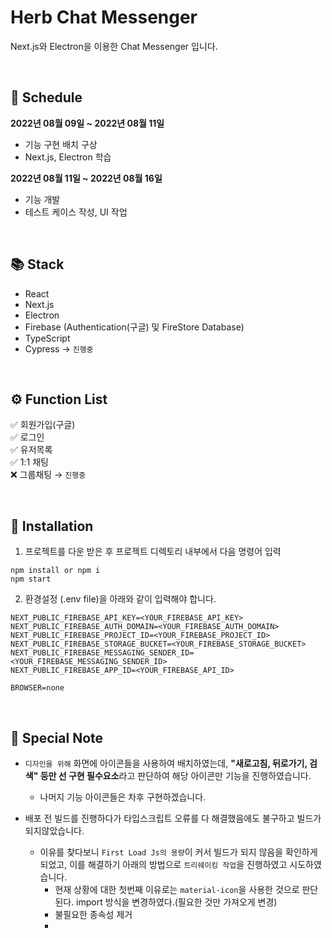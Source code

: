 # Herb Chat Messenger

Next.js와 Electron을 이용한 Chat Messenger 입니다.

<br>

## 📅 Schedule

**2022년 08월 09일 ~ 2022년 08월 11일**

- 기능 구현 배치 구상
- Next.js, Electron 학습

**2022년 08월 11일 ~ 2022년 08월 16일**

- 기능 개발
- 테스트 케이스 작성, UI 작업

<br>

## 📚 Stack

- React
- Next.js
- Electron
- Firebase (Authentication(구글) 및 FireStore Database)
- TypeScript
- Cypress → `진행중`

<br>

## ⚙️ Function List

✅ 회원가입(구글) <br>
✅ 로그인 <br>
✅ 유저목록 <br>
✅ 1:1 채팅 <br>
❌ 그룹채팅 → `진행중` <br>

<br>

## 📁 Installation

1. 프로젝트를 다운 받은 후 프로젝트 디렉토리 내부에서 다음 명령어 입력

```
npm install or npm i
npm start
```

2. 환경설정 (.env file)을 아래와 같이 입력해야 합니다.

```
NEXT_PUBLIC_FIREBASE_API_KEY=<YOUR_FIREBASE_API_KEY>
NEXT_PUBLIC_FIREBASE_AUTH_DOMAIN=<YOUR_FIREBASE_AUTH_DOMAIN>
NEXT_PUBLIC_FIREBASE_PROJECT_ID=<YOUR_FIREBASE_PROJECT_ID>
NEXT_PUBLIC_FIREBASE_STORAGE_BUCKET=<YOUR_FIREBASE_STORAGE_BUCKET>
NEXT_PUBLIC_FIREBASE_MESSAGING_SENDER_ID=<YOUR_FIREBASE_MESSAGING_SENDER_ID>
NEXT_PUBLIC_FIREBASE_APP_ID=<YOUR_FIREBASE_API_ID>

BROWSER=none
```

<br>

## 🔫 Special Note

- `디자인을 위해` 화면에 아이콘들을 사용하여 배치하였는데, **"새로고침, 뒤로가기, 검색" 등만 선 구현 필수요소**라고 판단하여 해당 아이콘만 기능을 진행하였습니다.

  - 나머지 기능 아이콘들은 차후 구현하겠습니다.

- 배포 전 빌드를 진행하다가 타입스크립트 오류를 다 해결했음에도 불구하고 빌드가 되지않았습니다.
  - 이유를 찾다보니 `First Load Js의 용량`이 커서 빌드가 되지 않음을 확인하게 되었고, 이를 해결하기 아래의 방법으로 `트리쉐이킹 작업`을 진행하였고 시도하였습니다.
    - 현재 상황에 대한 첫번째 이유로는 `material-icon`을 사용한 것으로 판단된다. import 방식을 변경하였다.(필요한 것만 가져오게 변경)
    - 불필요한 종속성 제거
    - 
